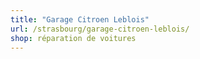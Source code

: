 ```yaml
---
title: "Garage Citroen Leblois"
url: /strasbourg/garage-citroen-leblois/
shop: réparation de voitures
---
```

